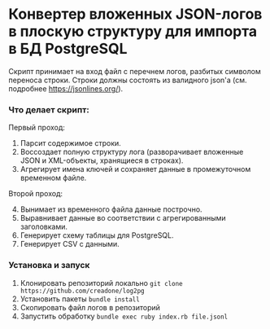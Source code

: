 # Конвертер вложенных JSON-логов в плоскую структуру для импорта в БД PostgreSQL

Скрипт принимает на вход файл с перечнем логов, разбитых символом переноса строки. Строки должны состоять из валидного json'а (см. подробнее https://jsonlines.org/).

### Что делает скрипт:

Первый проход:

1. Парсит содержимое строки.
2. Воссоздает полную структуру лога (разворачивает вложенные JSON и XML-объекты, хранящиеся в строках).
3. Агрегирует имена ключей и сохраняет данные в промежуточном временном файле.

Второй проход:

4. Вынимает из временного файла данные построчно.
5. Выравнивает данные во соответствии с агрегированными заголовками.
6. Генерирует схему таблицы для PostgreSQL.
7. Генерирует CSV с данными.

### Установка и запуск

1. Клонировать репозиторий локально `git clone https://github.com/creadone/log2pg`
2. Установить пакеты `bundle install`
3. Скопировать файл логов в репозиторий
4. Запустить обработку `bundle exec ruby index.rb file.jsonl`
